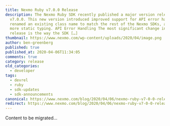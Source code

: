 ```yaml
---
title: Nexmo Ruby v7.0.0 Release
description: The Nexmo Ruby SDK recently published a major version release,
  v7.0.0. This new version introduced improved support for API error handling,
  renamed an existing class name to match the rest of the Nexmo SDKs, and added
  more static typing. API Error Handling The most significant change in this new
  release is the way the SDK […]
thumbnail: https://www.nexmo.com/wp-content/uploads/2020/04/image.png
author: ben-greenberg
published: true
published_at: 2020-04-06T11:34:05
comments: true
category: release
old_categories:
  - developer
tags:
  - devrel
  - ruby
  - sdk-updates
  - sdk-announcements
canonical: https://www.nexmo.com/blog/2020/04/06/nexmo-ruby-v7-0-0-release-dr
redirect: https://www.nexmo.com/blog/2020/04/06/nexmo-ruby-v7-0-0-release-dr
---
```

Content to be migrated...
